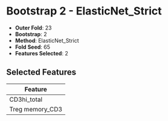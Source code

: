 # Bootstrap 2 - ElasticNet_Strict

- **Outer Fold**: 23
- **Bootstrap**: 2
- **Method**: ElasticNet_Strict
- **Fold Seed**: 65
- **Features Selected**: 2

## Selected Features

| Feature |
|---------|
| CD3hi_total |
| Treg memory_CD3 |
